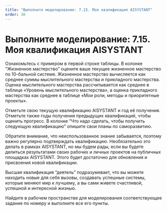 ```yaml
---
title: "Выполните моделирование: 7.15. Моя квалификация AISYSTANT"
order: 30
---
```


# Выполните моделирование: 7.15. Моя квалификация AISYSTANT

Ознакомьтесь с примером в первой строке таблицы. В колонке “Жизненное мастерство” оцените ваше текущее жизненное мастерство по 10-бальной системе. Жизненное мастерство вычисляется как среднее суммы мыслительного мастерства и прикладного мастерства. Оценка мыслительного мастерства рассчитывается как среднее в таблице «Уровень мыслительного мастерства», а оценка прикладного мастерства как среднее в таблице «Мои роли, методы и приоритетные проекты».

Отметьте свою текущую квалификацию AISYSTANT и год её получения. Отметьте также годы получения предыдущих квалификаций, чтобы оценить прогресс. В колонке “Что надо сделать, чтобы получить следующую квалификацию” опишите свои планы по саморазвитию.

Обратите внимание, что неиспользованное знание забывается, поэтому важно регулярно подтверждать квалификацию. Необязательно это делать в рамках AISYSTANT, но мы будем рады, если вы будете делиться результатами своих рабочих и личных проектов на публичных площадках AISYSTANT. Этого будет достаточно для обновления и присвоения новой квалификации.

Высшая квалификация “деятель” подразумевает, что вы можете находить новые для себя вызовы, создавать успешные системы, которые меняют мир к лучшему, а вы сами живете счастливой, успешной и интересной жизнью.

Найдите в рабочем пространстве для моделирования соответствующее задание по номеру и выполните все его пункты.

